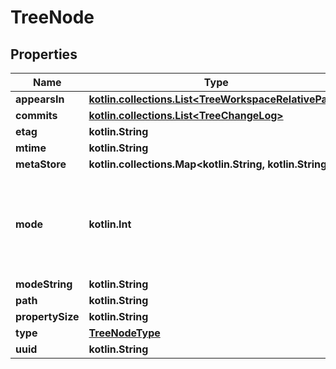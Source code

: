 
# TreeNode

## Properties
| Name | Type | Description | Notes |
| ------------ | ------------- | ------------- | ------------- |
| **appearsIn** | [**kotlin.collections.List&lt;TreeWorkspaceRelativePath&gt;**](TreeWorkspaceRelativePath.md) |  |  [optional] |
| **commits** | [**kotlin.collections.List&lt;TreeChangeLog&gt;**](TreeChangeLog.md) |  |  [optional] |
| **etag** | **kotlin.String** |  |  [optional] |
| **mtime** | **kotlin.String** |  |  [optional] |
| **metaStore** | **kotlin.collections.Map&lt;kotlin.String, kotlin.String&gt;** |  |  [optional] |
| **mode** | **kotlin.Int** | Permission mode, like 0777. Stored as string using custom ModeString field. |  [optional] |
| **modeString** | **kotlin.String** |  |  [optional] |
| **path** | **kotlin.String** |  |  [optional] |
| **propertySize** | **kotlin.String** |  |  [optional] |
| **type** | [**TreeNodeType**](TreeNodeType.md) |  |  [optional] |
| **uuid** | **kotlin.String** |  |  [optional] |
